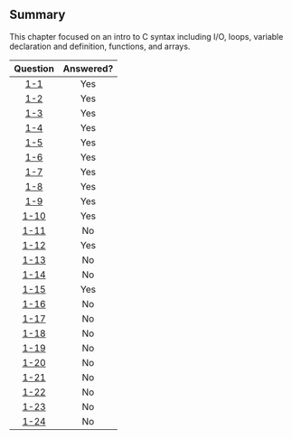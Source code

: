 ## Summary
This chapter focused on an intro to C syntax including I/O, loops, variable declaration and definition, functions, and arrays.

| Question |Answered?  |
| :-------:|:---------:|
| [1-1](1-1)       | Yes      |
| [1-2](1-2)       | Yes      |
| [1-3](1-3)       | Yes      |
| [1-4](1-4)       | Yes      |
| [1-5](1-5)       | Yes      |
| [1-6](1-6)       | Yes      |
| [1-7](1-7)       | Yes      |
| [1-8](1-8)       | Yes      |
| [1-9](1-9)       | Yes      |
| [1-10](1-10)     | Yes      |
| [1-11](1-11)     | No       |
| [1-12](1-12)     | Yes      |
| [1-13](1-13)     | No       |
| [1-14](1-14)     | No       |
| [1-15](1-15)     | Yes      |
| [1-16](1-16)     | No       |
| [1-17](1-17)     | No       |
| [1-18](1-18)     | No       |
| [1-19](1-19)     | No       |
| [1-20](1-20)     | No       |
| [1-21](1-21)     | No       |
| [1-22](1-22)     | No       |
| [1-23](1-23)     | No       |
| [1-24](1-24)     | No       |
